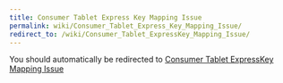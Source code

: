 ```yaml
---
title: Consumer Tablet Express Key Mapping Issue
permalink: wiki/Consumer_Tablet_Express_Key_Mapping_Issue/
redirect_to: /wiki/Consumer_Tablet_ExpressKey_Mapping_Issue/
---
```


You should automatically be redirected to [Consumer Tablet ExpressKey Mapping Issue](/wiki/Consumer_Tablet_ExpressKey_Mapping_Issue/)
